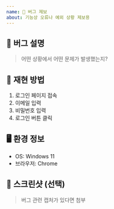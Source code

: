```yaml
---
name: 🐞 버그 제보
about: 기능상 오류나 예외 상황 제보용
---
```


## 📌 버그 설명
> 어떤 상황에서 어떤 문제가 발생했는지?

## 🧪 재현 방법
1. 로그인 페이지 접속
2. 이메일 입력
3. 비밀번호 입력
4. 로그인 버튼 클릭

## 🖥️ 환경 정보
- OS: Windows 11
- 브라우저: Chrome

## 📝 스크린샷 (선택)
> 버그 관련 캡처가 있다면 첨부